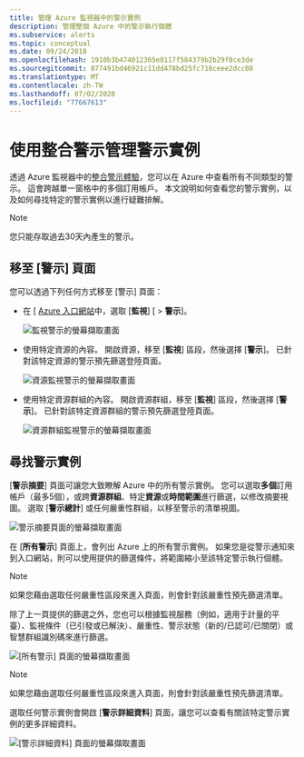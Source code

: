 ```yaml
---
title: 管理 Azure 監視器中的警示實例
description: 管理整個 Azure 中的警示執行個體
ms.subservice: alerts
ms.topic: conceptual
ms.date: 09/24/2018
ms.openlocfilehash: 1910b3b474012365e8117f584379b2b29f8ce3de
ms.sourcegitcommit: 877491bd46921c11dd478bd25fc718ceee2dcc08
ms.translationtype: MT
ms.contentlocale: zh-TW
ms.lasthandoff: 07/02/2020
ms.locfileid: "77667613"
---
```

# <a name="manage-alert-instances-with-unified-alerts"></a>使用整合警示管理警示實例

透過 Azure 監視器中的[整合警示體驗](https://aka.ms/azure-alerts-overview)，您可以在 Azure 中查看所有不同類型的警示。 這會跨越單一窗格中的多個訂用帳戶。 本文說明如何查看您的警示實例，以及如何尋找特定的警示實例以進行疑難排解。

> [!NOTE]
> 您只能存取過去30天內產生的警示。

## <a name="go-to-the-alerts-page"></a>移至 [警示] 頁面

您可以透過下列任何方式移至 [警示] 頁面：

- 在 [ [Azure 入口網站](https://portal.azure.com/)中，選取 [**監視**] [  >  **警示**]。  

     ![監視警示的螢幕擷取畫面](media/alerts-managing-alert-instances/monitoring-alerts-managing-alert-instances-toc.jpg)
  
- 使用特定資源的內容。 開啟資源，移至 [**監視**] 區段，然後選擇 [**警示**]。 已針對該特定資源的警示預先篩選登陸頁面。

     ![資源監視警示的螢幕擷取畫面](media/alerts-managing-alert-instances/alert-resource.JPG)

- 使用特定資源群組的內容。 開啟資源群組，移至 [**監視**] 區段，然後選擇 [**警示**]。 已針對該特定資源群組的警示預先篩選登陸頁面。    

     ![資源群組監視警示的螢幕擷取畫面](media/alerts-managing-alert-instances/alert-rg.JPG)

## <a name="find-alert-instances"></a>尋找警示實例

[**警示摘要**] 頁面可讓您大致瞭解 Azure 中的所有警示實例。 您可以選取**多個**訂用帳戶（最多5個），或跨**資源群組**、特定**資源**或**時間範圍**進行篩選，以修改摘要視圖。 選取 [**警示總計**] 或任何嚴重性群組，以移至警示的清單視圖。     

![警示摘要頁面的螢幕擷取畫面](media/alerts-managing-alert-instances/alerts-summary.jpg)
 
在 [**所有警示**] 頁面上，會列出 Azure 上的所有警示實例。 如果您是從警示通知來到入口網站，則可以使用提供的篩選條件，將範圍縮小至該特定警示執行個體。

> [!NOTE]
> 如果您藉由選取任何嚴重性區段來進入頁面，則會針對該嚴重性預先篩選清單。

除了上一頁提供的篩選之外，您也可以根據監視服務（例如，適用于計量的平臺）、監視條件（已引發或已解決）、嚴重性、警示狀態（新的/已認可/已關閉）或智慧群組識別碼來進行篩選。

![[所有警示] 頁面的螢幕擷取畫面](media/alerts-managing-alert-instances/all-alerts.jpg)

> [!NOTE]
> 如果您藉由選取任何嚴重性區段來進入頁面，則會針對該嚴重性預先篩選清單。

選取任何警示實例會開啟 [**警示詳細資料**] 頁面，讓您可以查看有關該特定警示實例的更多詳細資料。   

![[警示詳細資料] 頁面的螢幕擷取畫面](media/alerts-managing-alert-instances/alert-details.jpg)  

